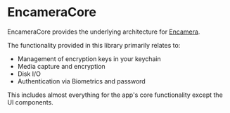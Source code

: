 # EncameraCore

EncameraCore provides the underlying architecture for [Encamera](https://encrypted.camera). 

The functionality provided in this library primarily relates to:

* Management of encryption keys in your keychain
* Media capture and encryption
* Disk I/O
* Authentication via Biometrics and password

This includes almost everything for the app's core functionality except the UI components. 
